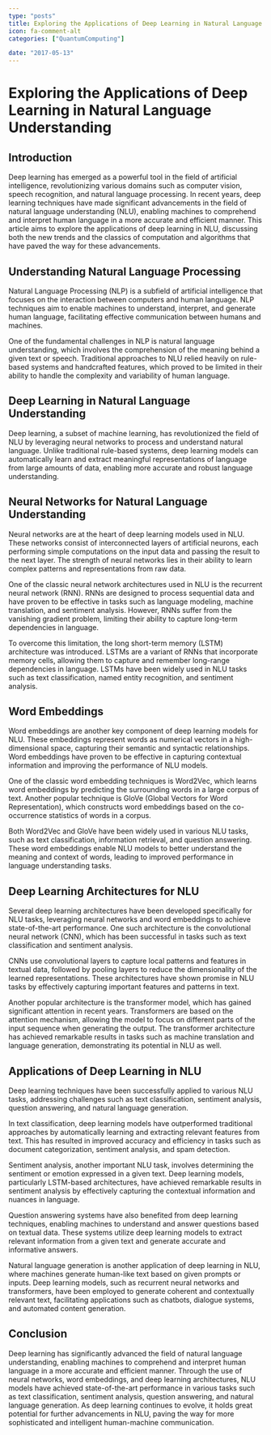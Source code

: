 ```yaml
---
type: "posts"
title: Exploring the Applications of Deep Learning in Natural Language Understanding
icon: fa-comment-alt
categories: ["QuantumComputing"]

date: "2017-05-13"
---
```




# Exploring the Applications of Deep Learning in Natural Language Understanding

## Introduction

Deep learning has emerged as a powerful tool in the field of artificial intelligence, revolutionizing various domains such as computer vision, speech recognition, and natural language processing. In recent years, deep learning techniques have made significant advancements in the field of natural language understanding (NLU), enabling machines to comprehend and interpret human language in a more accurate and efficient manner. This article aims to explore the applications of deep learning in NLU, discussing both the new trends and the classics of computation and algorithms that have paved the way for these advancements.

## Understanding Natural Language Processing

Natural Language Processing (NLP) is a subfield of artificial intelligence that focuses on the interaction between computers and human language. NLP techniques aim to enable machines to understand, interpret, and generate human language, facilitating effective communication between humans and machines.

One of the fundamental challenges in NLP is natural language understanding, which involves the comprehension of the meaning behind a given text or speech. Traditional approaches to NLU relied heavily on rule-based systems and handcrafted features, which proved to be limited in their ability to handle the complexity and variability of human language.

## Deep Learning in Natural Language Understanding

Deep learning, a subset of machine learning, has revolutionized the field of NLU by leveraging neural networks to process and understand natural language. Unlike traditional rule-based systems, deep learning models can automatically learn and extract meaningful representations of language from large amounts of data, enabling more accurate and robust language understanding.

## Neural Networks for Natural Language Understanding

Neural networks are at the heart of deep learning models used in NLU. These networks consist of interconnected layers of artificial neurons, each performing simple computations on the input data and passing the result to the next layer. The strength of neural networks lies in their ability to learn complex patterns and representations from raw data.

One of the classic neural network architectures used in NLU is the recurrent neural network (RNN). RNNs are designed to process sequential data and have proven to be effective in tasks such as language modeling, machine translation, and sentiment analysis. However, RNNs suffer from the vanishing gradient problem, limiting their ability to capture long-term dependencies in language.

To overcome this limitation, the long short-term memory (LSTM) architecture was introduced. LSTMs are a variant of RNNs that incorporate memory cells, allowing them to capture and remember long-range dependencies in language. LSTMs have been widely used in NLU tasks such as text classification, named entity recognition, and sentiment analysis.

## Word Embeddings

Word embeddings are another key component of deep learning models for NLU. These embeddings represent words as numerical vectors in a high-dimensional space, capturing their semantic and syntactic relationships. Word embeddings have proven to be effective in capturing contextual information and improving the performance of NLU models.

One of the classic word embedding techniques is Word2Vec, which learns word embeddings by predicting the surrounding words in a large corpus of text. Another popular technique is GloVe (Global Vectors for Word Representation), which constructs word embeddings based on the co-occurrence statistics of words in a corpus.

Both Word2Vec and GloVe have been widely used in various NLU tasks, such as text classification, information retrieval, and question answering. These word embeddings enable NLU models to better understand the meaning and context of words, leading to improved performance in language understanding tasks.

## Deep Learning Architectures for NLU

Several deep learning architectures have been developed specifically for NLU tasks, leveraging neural networks and word embeddings to achieve state-of-the-art performance. One such architecture is the convolutional neural network (CNN), which has been successful in tasks such as text classification and sentiment analysis.

CNNs use convolutional layers to capture local patterns and features in textual data, followed by pooling layers to reduce the dimensionality of the learned representations. These architectures have shown promise in NLU tasks by effectively capturing important features and patterns in text.

Another popular architecture is the transformer model, which has gained significant attention in recent years. Transformers are based on the attention mechanism, allowing the model to focus on different parts of the input sequence when generating the output. The transformer architecture has achieved remarkable results in tasks such as machine translation and language generation, demonstrating its potential in NLU as well.

## Applications of Deep Learning in NLU

Deep learning techniques have been successfully applied to various NLU tasks, addressing challenges such as text classification, sentiment analysis, question answering, and natural language generation.

In text classification, deep learning models have outperformed traditional approaches by automatically learning and extracting relevant features from text. This has resulted in improved accuracy and efficiency in tasks such as document categorization, sentiment analysis, and spam detection.

Sentiment analysis, another important NLU task, involves determining the sentiment or emotion expressed in a given text. Deep learning models, particularly LSTM-based architectures, have achieved remarkable results in sentiment analysis by effectively capturing the contextual information and nuances in language.

Question answering systems have also benefited from deep learning techniques, enabling machines to understand and answer questions based on textual data. These systems utilize deep learning models to extract relevant information from a given text and generate accurate and informative answers.

Natural language generation is another application of deep learning in NLU, where machines generate human-like text based on given prompts or inputs. Deep learning models, such as recurrent neural networks and transformers, have been employed to generate coherent and contextually relevant text, facilitating applications such as chatbots, dialogue systems, and automated content generation.

## Conclusion

Deep learning has significantly advanced the field of natural language understanding, enabling machines to comprehend and interpret human language in a more accurate and efficient manner. Through the use of neural networks, word embeddings, and deep learning architectures, NLU models have achieved state-of-the-art performance in various tasks such as text classification, sentiment analysis, question answering, and natural language generation. As deep learning continues to evolve, it holds great potential for further advancements in NLU, paving the way for more sophisticated and intelligent human-machine communication.